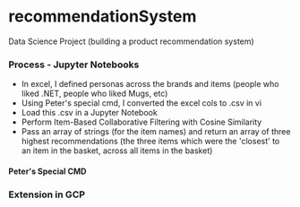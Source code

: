 # recommendationSystem
Data Science Project (building a product recommendation system)

### Process - Jupyter Notebooks
* In excel, I defined personas across the brands and items (people who liked .NET, people who liked Mugs, etc)
* Using Peter's special cmd, I converted the excel cols to .csv in vi
* Load this .csv in a Jupyter Notebook
* Perform Item-Based Collaborative Filtering with Cosine Similarity
* Pass an array of strings (for the item names) and return an array of three highest recommendations (the three items which were the 'closest' to an item in the basket, across all items in the basket)

#### Peter's Special CMD


### Extension in GCP

